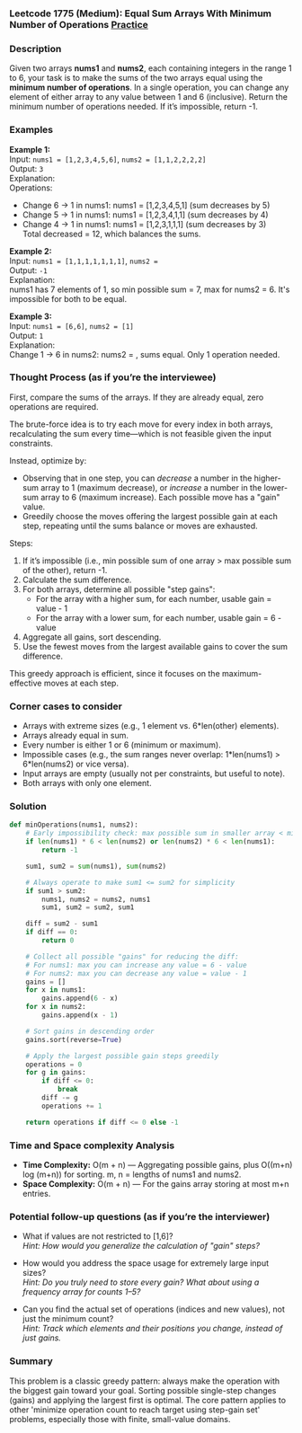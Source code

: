 ### Leetcode 1775 (Medium): Equal Sum Arrays With Minimum Number of Operations [Practice](https://leetcode.com/problems/equal-sum-arrays-with-minimum-number-of-operations)

### Description  
Given two arrays **nums1** and **nums2**, each containing integers in the range 1 to 6, your task is to make the sums of the two arrays equal using the **minimum number of operations**. In a single operation, you can change any element of either array to any value between 1 and 6 (inclusive). Return the minimum number of operations needed. If it’s impossible, return -1.

### Examples  

**Example 1:**  
Input: `nums1 = [1,2,3,4,5,6]`, `nums2 = [1,1,2,2,2,2]`  
Output: `3`  
Explanation:  
Operations:  
- Change 6 → 1 in nums1: nums1 = [1,2,3,4,5,1] (sum decreases by 5)  
- Change 5 → 1 in nums1: nums1 = [1,2,3,4,1,1] (sum decreases by 4)  
- Change 4 → 1 in nums1: nums1 = [1,2,3,1,1,1] (sum decreases by 3)  
Total decreased = 12, which balances the sums.

**Example 2:**  
Input: `nums1 = [1,1,1,1,1,1,1]`, `nums2 = `  
Output: `-1`  
Explanation:  
nums1 has 7 elements of 1, so min possible sum = 7, max for nums2 = 6. It's impossible for both to be equal.

**Example 3:**  
Input: `nums1 = [6,6]`, `nums2 = [1]`  
Output: `1`  
Explanation:  
Change 1 → 6 in nums2: nums2 = , sums equal. Only 1 operation needed.

### Thought Process (as if you’re the interviewee)  
First, compare the sums of the arrays. If they are already equal, zero operations are required.

The brute-force idea is to try each move for every index in both arrays, recalculating the sum every time—which is not feasible given the input constraints.

Instead, optimize by:
- Observing that in one step, you can *decrease* a number in the higher-sum array to 1 (maximum decrease), or *increase* a number in the lower-sum array to 6 (maximum increase). Each possible move has a "gain" value.
- Greedily choose the moves offering the largest possible gain at each step, repeating until the sums balance or moves are exhausted.

Steps:
1. If it’s impossible (i.e., min possible sum of one array > max possible sum of the other), return -1.
2. Calculate the sum difference.
3. For both arrays, determine all possible "step gains":  
   - For the array with a higher sum, for each number, usable gain = value - 1  
   - For the array with a lower sum, for each number, usable gain = 6 - value
4. Aggregate all gains, sort descending.
5. Use the fewest moves from the largest available gains to cover the sum difference.

This greedy approach is efficient, since it focuses on the maximum-effective moves at each step.

### Corner cases to consider  
- Arrays with extreme sizes (e.g., 1 element vs. 6\*len(other) elements).
- Arrays already equal in sum.
- Every number is either 1 or 6 (minimum or maximum).
- Impossible cases (e.g., the sum ranges never overlap: 1\*len(nums1) > 6\*len(nums2) or vice versa).
- Input arrays are empty (usually not per constraints, but useful to note).
- Both arrays with only one element.

### Solution

```python
def minOperations(nums1, nums2):
    # Early impossibility check: max possible sum in smaller array < min possible sum in larger one
    if len(nums1) * 6 < len(nums2) or len(nums2) * 6 < len(nums1):
        return -1

    sum1, sum2 = sum(nums1), sum(nums2)

    # Always operate to make sum1 <= sum2 for simplicity
    if sum1 > sum2:
        nums1, nums2 = nums2, nums1
        sum1, sum2 = sum2, sum1

    diff = sum2 - sum1
    if diff == 0:
        return 0

    # Collect all possible "gains" for reducing the diff: 
    # For nums1: max you can increase any value = 6 - value
    # For nums2: max you can decrease any value = value - 1
    gains = []
    for x in nums1:
        gains.append(6 - x)
    for x in nums2:
        gains.append(x - 1)

    # Sort gains in descending order
    gains.sort(reverse=True)

    # Apply the largest possible gain steps greedily
    operations = 0
    for g in gains:
        if diff <= 0:
            break
        diff -= g
        operations += 1

    return operations if diff <= 0 else -1
```

### Time and Space complexity Analysis  

- **Time Complexity:** O(m + n) — Aggregating possible gains, plus O((m+n) log (m+n)) for sorting. m, n = lengths of nums1 and nums2.
- **Space Complexity:** O(m + n) — For the gains array storing at most m+n entries.

### Potential follow-up questions (as if you’re the interviewer)  

- What if values are not restricted to [1,6]?  
  *Hint: How would you generalize the calculation of "gain" steps?*

- How would you address the space usage for extremely large input sizes?  
  *Hint: Do you truly need to store every gain? What about using a frequency array for counts 1–5?*

- Can you find the actual set of operations (indices and new values), not just the minimum count?  
  *Hint: Track which elements and their positions you change, instead of just gains.*

### Summary
This problem is a classic greedy pattern: always make the operation with the biggest gain toward your goal. Sorting possible single-step changes (gains) and applying the largest first is optimal. The core pattern applies to other 'minimize operation count to reach target using step-gain set' problems, especially those with finite, small-value domains.